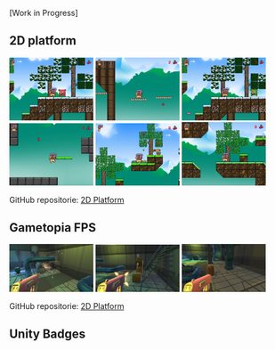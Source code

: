 [Work in Progress]
## 2D platform
<img src="https://github.com/kevinml98/2DPlatform/raw/main/GameImages/MadPig.PNG" width="30%"/> 
<img src="https://github.com/kevinml98/2DPlatform/raw/main/GameImages/MobilePlatform.PNG" width="30%"/> 
<img src="https://github.com/kevinml98/2DPlatform/raw/main/GameImages/NormalPig.PNG" width="30%"/> 
<img src="https://github.com/kevinml98/2DPlatform/raw/main/GameImages/OneWayPlatform.PNG" width="30%"/> 
<img src="https://github.com/kevinml98/2DPlatform/raw/main/GameImages/Plant.PNG" width="30%"/> 
<img src="https://github.com/kevinml98/2DPlatform/raw/main/GameImages/Start.PNG" width="30%"/> 

GitHub repositorie: [2D Platform](https://github.com/kevinml98/2DPlatform)

## Gametopia FPS
<img src="https://github.com/kevinml98/GametopiaFPS/raw/main/GameImages/Explosion.PNG" width="30%"/> 
<img src="https://github.com/kevinml98/GametopiaFPS/raw/main/GameImages/ObjectImpact.PNG" width="30%"/> 
<img src="https://github.com/kevinml98/GametopiaFPS/raw/main/GameImages/start.PNG" width="30%"/> 

GitHub repositorie: [2D Platform](https://github.com/kevinml98/GametopiaFPS)

## Unity Badges

<div data-iframe-width="150" data-iframe-height="270" data-share-badge-id="e37ba868-c6a0-4a30-b79f-69e809c9ef25" data-share-badge-host="https://www.credly.com"></div><script type="text/javascript" async src="//cdn.credly.com/assets/utilities/embed.js"></script>

<div data-iframe-width="150" data-iframe-height="270" data-share-badge-id="f6454eac-8eb9-4407-abf0-9ce530def861" data-share-badge-host="https://www.credly.com"></div><script type="text/javascript" async src="//cdn.credly.com/assets/utilities/embed.js"></script>
